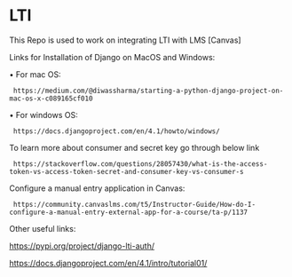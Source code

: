 # LTI
This Repo is used to work on integrating LTI with LMS [Canvas]

Links for Installation of Django on MacOS and Windows:

•	For mac OS:

     https://medium.com/@diwassharma/starting-a-python-django-project-on-mac-os-x-c089165cf010

•	For windows OS:

     https://docs.djangoproject.com/en/4.1/howto/windows/

To learn more about consumer and secret key go through below link

     https://stackoverflow.com/questions/28057430/what-is-the-access-token-vs-access-token-secret-and-consumer-key-vs-consumer-s

Configure a manual entry application in Canvas:
 
     https://community.canvaslms.com/t5/Instructor-Guide/How-do-I-configure-a-manual-entry-external-app-for-a-course/ta-p/1137

Other useful links:

https://pypi.org/project/django-lti-auth/

https://docs.djangoproject.com/en/4.1/intro/tutorial01/



